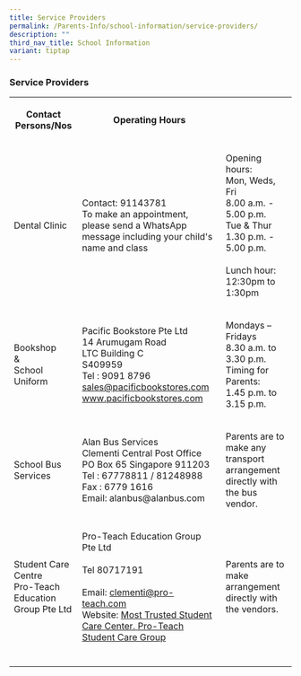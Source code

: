 ```yaml
---
title: Service Providers
permalink: /Parents-Info/school-information/service-providers/
description: ""
third_nav_title: School Information
variant: tiptap
---
```

<h3>Service Providers</h3>
<table style="minWidth: 75px">
<colgroup>
<col>
<col>
<col>
</colgroup>
<tbody>
<tr>
<th rowspan="1" colspan="1">
<p>Contact Persons/Nos</p>
</th>
<th rowspan="1" colspan="1">
<p>Operating Hours</p>
</th>
<th rowspan="1" colspan="1">
<p></p>
</th>
</tr>
<tr>
<td rowspan="1" colspan="1">
<p>Dental Clinic</p>
</td>
<td rowspan="1" colspan="1">
<p>Contact: 91143781
<br>To make an appointment, please send a WhatsApp message including your
child's name and class
<br>
</p>
</td>
<td rowspan="1" colspan="1">
<p>Opening hours:
<br>Mon, Weds, Fri
<br>8.00 a.m. - 5.00 p.m.
<br>Tue &amp; Thur
<br>1.30 p.m. - 5.00 p.m.
<br>
<br>Lunch hour:
<br>12:30pm to 1:30pm</p>
</td>
</tr>
<tr>
<td rowspan="1" colspan="1">
<p>Bookshop
<br>&amp;
<br>School Uniform</p>
</td>
<td rowspan="1" colspan="1">
<p>Pacific Bookstore Pte Ltd
<br>14 Arumugam Road
<br>LTC Building C
<br>S409959
<br>Tel : 9091 8796
<br><a href="sales@pacificbookstores.com" rel="noopener noreferrer nofollow" target="_blank">sales@pacificbookstores.com</a>
<br><a href="www.pacificbookstores.com" rel="noopener noreferrer nofollow" target="_blank">www.pacificbookstores.com</a>
</p>
</td>
<td rowspan="1" colspan="1">
<p>Mondays – Fridays
<br>8.30 a.m. to 3.30 p.m.
<br>Timing for Parents:
<br>1.45 p.m. to 3.15 p.m.</p>
</td>
</tr>
<tr>
<td rowspan="1" colspan="1">
<p>School Bus Services</p>
</td>
<td rowspan="1" colspan="1">
<p>Alan Bus Services
<br>Clementi Central Post Office
<br>PO Box 65 Singapore 911203
<br>Tel : 67778811 / 81248988
<br>Fax : 6779 1616
<br>Email: alanbus@alanbus.com</p>
</td>
<td rowspan="1" colspan="1">
<p>Parents are to make any transport arrangement directly with the bus vendor.
<br>
</p>
</td>
</tr>
<tr>
<td rowspan="1" colspan="1">
<p>Student Care Centre
<br>Pro-Teach Education Group Pte Ltd</p>
</td>
<td rowspan="1" colspan="1">
<p>Pro-Teach Education Group Pte Ltd
<br>
<br>Tel 80717191
<br>
<br>Email: <a href="clementi@pro-teach.com" rel="noopener noreferrer nofollow" target="_blank">clementi@pro-teach.com</a>
<br>Website: <a href="https://pro-teach.com/register.php" rel="noopener noreferrer nofollow" target="_blank">Most Trusted Student Care Center. Pro-Teach Student Care Group</a>
</p>
</td>
<td rowspan="1" colspan="1">
<p>Parents are to make arrangement directly with the vendors.</p>
</td>
</tr>
<tr>
<td rowspan="1" colspan="1">
<p></p>
</td>
<td rowspan="1" colspan="1">
<p></p>
</td>
<td rowspan="1" colspan="1">
<p></p>
</td>
</tr>
</tbody>
</table>
<p></p>